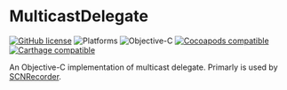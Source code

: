 # MulticastDelegate

[![GitHub license](https://img.shields.io/badge/license-MIT-lightgrey.svg)](https://raw.githubusercontent.com/v-grigoriev/MulticastDelegate/master/LICENSE.md)
![Platforms](https://img.shields.io/cocoapods/p/MTDMulticastDelegate.svg)
![Objective-C](https://img.shields.io/badge/Objective--C-red)
[![Cocoapods compatible](https://img.shields.io/cocoapods/v/MTDMulticastDelegate.svg)](https://cocoapods.org/pods/MTDMulticastDelegate)
[![Carthage compatible](https://img.shields.io/badge/Carthage-compatible-4BC51D.svg?style=flat)](https://github.com/Carthage/Carthage)

An Objective-C implementation of multicast delegate. Primarly is used by  [SCNRecorder](https://github.com/gorastudio/SCNRecorder).
